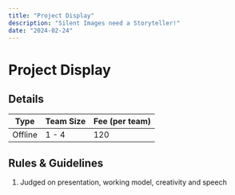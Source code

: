 ```yaml
---
title: "Project Display"
description: "Silent Images need a Storyteller!"
date: "2024-02-24"
---
```


# Project Display

## Details

| Type    | Team Size | Fee (per team) |
| ------- | --------- | -------------- |
| Offline | 1 - 4     | 120            |

## Rules & Guidelines

1. Judged on presentation, working model, creativity and speech

